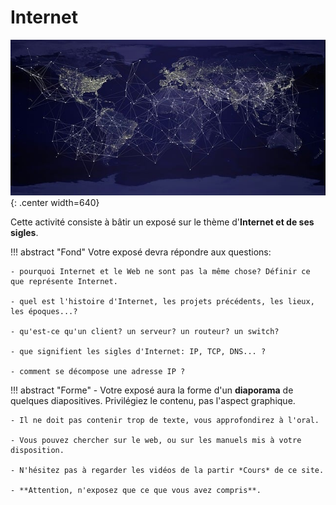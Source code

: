 # Internet

![](../../images/internetf_640.jpg){: .center width=640} 


Cette activité consiste à bâtir un exposé sur le thème d'**Internet et de ses sigles**.

!!! abstract "Fond"
    Votre exposé devra répondre aux questions:

    - pourquoi Internet et le Web ne sont pas la même chose? Définir ce que représente Internet.

    - quel est l'histoire d'Internet, les projets précédents, les lieux, les époques...?

    - qu'est-ce qu'un client? un serveur? un routeur? un switch?

    - que signifient les sigles d'Internet: IP, TCP, DNS... ?
    
    - comment se décompose une adresse IP ?


!!! abstract "Forme"
    - Votre exposé aura la forme d'un **diaporama** de quelques diapositives. Privilégiez le contenu, pas l'aspect graphique.

    - Il ne doit pas contenir trop de texte, vous approfondirez à l'oral.

    - Vous pouvez chercher sur le web, ou sur les manuels mis à votre disposition.

    - N'hésitez pas à regarder les vidéos de la partir *Cours* de ce site.

    - **Attention, n'exposez que ce que vous avez compris**.
